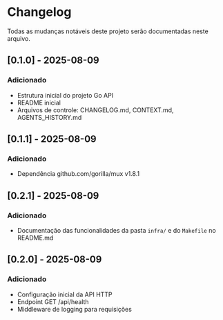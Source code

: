# Changelog

Todas as mudanças notáveis deste projeto serão documentadas neste arquivo.

## [0.1.0] - 2025-08-09
### Adicionado
- Estrutura inicial do projeto Go API
- README inicial
- Arquivos de controle: CHANGELOG.md, CONTEXT.md, AGENTS_HISTORY.md

## [0.1.1] - 2025-08-09
### Adicionado
- Dependência github.com/gorilla/mux v1.8.1


## [0.2.1] - 2025-08-09
### Adicionado
- Documentação das funcionalidades da pasta `infra/` e do `Makefile` no README.md

## [0.2.0] - 2025-08-09
### Adicionado
- Configuração inicial da API HTTP
- Endpoint GET /api/health
- Middleware de logging para requisições
